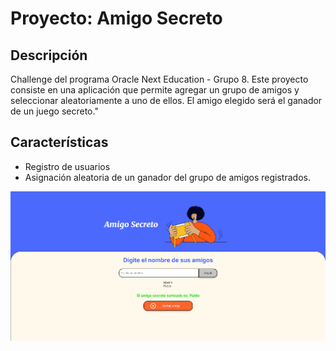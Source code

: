 # Proyecto: Amigo Secreto

## Descripción
Challenge del programa Oracle Next Education - Grupo 8. Este proyecto consiste en una aplicación que permite agregar un grupo de amigos y seleccionar aleatoriamente a uno de ellos. El amigo elegido será el ganador de un juego secreto."

## Características
- Registro de usuarios
- Asignación aleatoria de un ganador del grupo de amigos registrados.

![Imagen del proyecto](/assets/image.png)